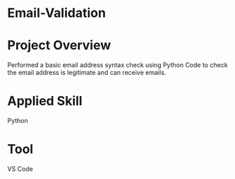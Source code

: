 # Email-Validation

# Project Overview

  Performed a basic email address syntax check using Python Code to check the email address is legitimate and can receive emails.

# Applied Skill

  Python

# Tool

  VS Code
